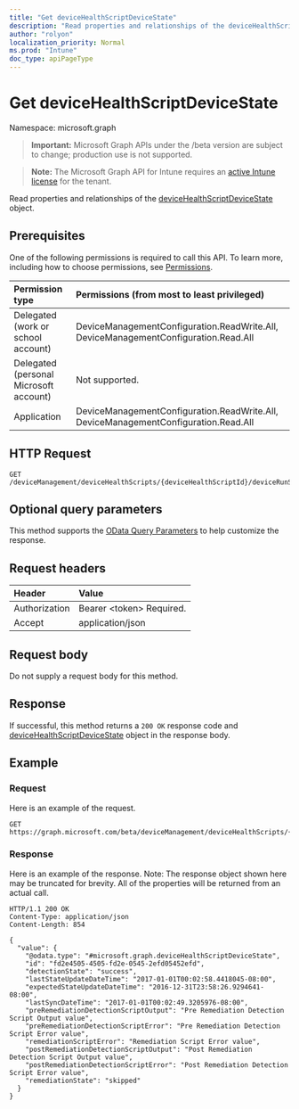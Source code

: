 ```yaml
---
title: "Get deviceHealthScriptDeviceState"
description: "Read properties and relationships of the deviceHealthScriptDeviceState object."
author: "rolyon"
localization_priority: Normal
ms.prod: "Intune"
doc_type: apiPageType
---
```


# Get deviceHealthScriptDeviceState

Namespace: microsoft.graph

> **Important:** Microsoft Graph APIs under the /beta version are subject to change; production use is not supported.

> **Note:** The Microsoft Graph API for Intune requires an [active Intune license](https://go.microsoft.com/fwlink/?linkid=839381) for the tenant.

Read properties and relationships of the [deviceHealthScriptDeviceState](../resources/intune-devices-devicehealthscriptdevicestate.md) object.

## Prerequisites
One of the following permissions is required to call this API. To learn more, including how to choose permissions, see [Permissions](/graph/permissions-reference).

|Permission type|Permissions (from most to least privileged)|
|:---|:---|
|Delegated (work or school account)|DeviceManagementConfiguration.ReadWrite.All, DeviceManagementConfiguration.Read.All|
|Delegated (personal Microsoft account)|Not supported.|
|Application|DeviceManagementConfiguration.ReadWrite.All, DeviceManagementConfiguration.Read.All|

## HTTP Request
<!-- {
  "blockType": "ignored"
}
-->
``` http
GET /deviceManagement/deviceHealthScripts/{deviceHealthScriptId}/deviceRunStates/{deviceHealthScriptDeviceStateId}
```

## Optional query parameters
This method supports the [OData Query Parameters](/graph/query-parameters) to help customize the response.

## Request headers
|Header|Value|
|:---|:---|
|Authorization|Bearer &lt;token&gt; Required.|
|Accept|application/json|

## Request body
Do not supply a request body for this method.

## Response
If successful, this method returns a `200 OK` response code and [deviceHealthScriptDeviceState](../resources/intune-devices-devicehealthscriptdevicestate.md) object in the response body.

## Example

### Request
Here is an example of the request.
``` http
GET https://graph.microsoft.com/beta/deviceManagement/deviceHealthScripts/{deviceHealthScriptId}/deviceRunStates/{deviceHealthScriptDeviceStateId}
```

### Response
Here is an example of the response. Note: The response object shown here may be truncated for brevity. All of the properties will be returned from an actual call.
``` http
HTTP/1.1 200 OK
Content-Type: application/json
Content-Length: 854

{
  "value": {
    "@odata.type": "#microsoft.graph.deviceHealthScriptDeviceState",
    "id": "fd2e4505-4505-fd2e-0545-2efd05452efd",
    "detectionState": "success",
    "lastStateUpdateDateTime": "2017-01-01T00:02:58.4418045-08:00",
    "expectedStateUpdateDateTime": "2016-12-31T23:58:26.9294641-08:00",
    "lastSyncDateTime": "2017-01-01T00:02:49.3205976-08:00",
    "preRemediationDetectionScriptOutput": "Pre Remediation Detection Script Output value",
    "preRemediationDetectionScriptError": "Pre Remediation Detection Script Error value",
    "remediationScriptError": "Remediation Script Error value",
    "postRemediationDetectionScriptOutput": "Post Remediation Detection Script Output value",
    "postRemediationDetectionScriptError": "Post Remediation Detection Script Error value",
    "remediationState": "skipped"
  }
}
```





